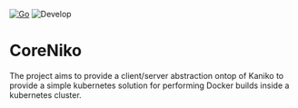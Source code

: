 [![Go](https://github.com/CoreViewInc/CoreNiko/actions/workflows/go.yml/badge.svg)](https://github.com/CoreViewInc/CoreNiko/actions/workflows/go.yml)
![Develop](https://github.com/CoreViewInc/CoreNiko/workflows/go/badge.svg?branch=develop)

# CoreNiko

The project aims to provide a client/server abstraction ontop of Kaniko to provide a simple kubernetes solution for performing Docker builds inside a kubernetes cluster.